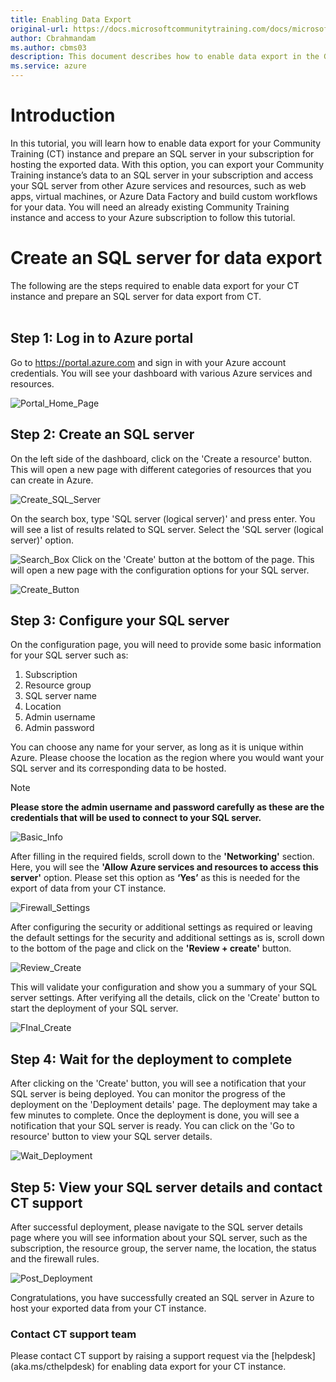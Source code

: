 ```yaml
---
title: Enabling Data Export
original-url: https://docs.microsoftcommunitytraining.com/docs/microsoft-community-training-overview
author: Cbrahmandam
ms.author: cbms03
description: This document describes how to enable data export in the GA Version.
ms.service: azure
---
```

# Introduction
In this tutorial, you will learn how to enable data export for your Community Training (CT) instance and prepare an SQL server in your subscription for hosting the exported data. With this option, you can export your Community Training instance’s data to an SQL server in your subscription and access your SQL server from other Azure services and resources, such as web apps, virtual machines, or Azure Data Factory and build custom workflows for your data. You will need an already existing Community Training instance and access to your Azure subscription to follow this tutorial.
#	Create an SQL server for data export
The following are the steps required to enable data export for your CT instance and prepare an SQL server for data export from CT.  
 
##	Step 1: Log in to Azure portal
Go to https://portal.azure.com and sign in with your Azure account credentials. You will see your dashboard with various Azure services and resources.

![Portal_Home_Page](<../../media/GA_Migration/Enabling_Data_Export_Pictures/Azure Portal Homepage.png>)

##	Step 2: Create an SQL server
On the left side of the dashboard, click on the 'Create a resource' button. This will open a new page with different categories of resources that you can create in Azure.  
 

![Create_SQL_Server](../../media/GA_Migration/Enabling_Data_Export_Pictures/Create_SQL_Server.jpg)

On the search box, type 'SQL server (logical server)' and press enter. 
You will see a list of results related to SQL server. Select the 'SQL server (logical server)' option.

![Search_Box](../../media/GA_Migration/Enabling_Data_Export_Pictures/REsource_Search_Box.png)
Click on the 'Create' button at the bottom of the page. This will open a new page with the configuration options for your SQL server.

![Create_Button](../../media/GA_Migration/Enabling_Data_Export_Pictures/Create_Button_SQL_Server.png)

##	Step 3: Configure your SQL server
On the configuration page, you will need to provide some basic information for your SQL server such as:
1.	Subscription 
2.	Resource group
3.	SQL server name
4.	Location
5.	Admin username
6.	Admin password  

You can choose any name for your server, as long as it is unique within Azure. Please choose the location as the region where you would want your SQL server and its corresponding data to be hosted. 

>[!Note]  
> **Please store the admin username and password carefully as these are the credentials that will be used to connect to your SQL server.**

![Basic_Info](../../media/GA_Migration/Enabling_Data_Export_Pictures/SQL_Server_Basic_Information.png)

After filling in the required fields, scroll down to the **'Networking'** section. Here, you will see the **'Allow Azure services and resources to access this server'** option. Please set this option as **‘Yes’** as this is needed for the export of data from your CT instance.

![Firewall_Settings](../../media/GA_Migration/Enabling_Data_Export_Pictures/Firewall_Settings.png)

After configuring the security or additional settings as required or leaving the default settings for the security and additional settings as is, scroll down to the bottom of the page and click on the **'Review + create'** button.

![Review_Create](../../media/GA_Migration/Enabling_Data_Export_Pictures/Review_Create.png)

This will validate your configuration and show you a summary of your SQL server settings. After verifying all the details, click on the 'Create' button to start the deployment of your SQL server.

![FInal_Create](../../media/GA_Migration/Enabling_Data_Export_Pictures/Final_Create.png)
 
## Step 4: Wait for the deployment to complete
After clicking on the 'Create' button, you will see a notification that your SQL server is being deployed. You can monitor the progress of the deployment on the 'Deployment details' page. The deployment may take a few minutes to complete.
Once the deployment is done, you will see a notification that your SQL server is ready. You can click on the 'Go to resource' button to view your SQL server details.

![Wait_Deployment](../../media/GA_Migration/Enabling_Data_Export_Pictures/Wait_Deployment.png)


##	Step 5: View your SQL server details and contact CT support
After successful deployment, please navigate to the SQL server details page where you will see information about your SQL server, such as the subscription, the resource group, the server name, the location, the status and the firewall rules.
 
![Post_Deployment](../../media/GA_Migration/Enabling_Data_Export_Pictures/Post_Deployment_SQL_Details.png)

Congratulations, you have successfully created an SQL server in Azure to host your exported data from your CT instance. 


###	Contact CT support team 
Please contact CT support by raising a support request via the [helpdesk] (aka.ms/cthelpdesk) for enabling data export for your CT instance.
